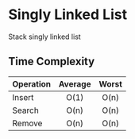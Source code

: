 Singly Linked List
==================

Stack singly linked list

Time Complexity
---------------

| Operation | Average | Worst |
|-----------|:-------:|:-----:|
| Insert    | O(1)    | O(n)  |
| Search    | O(n)    | O(n)  |
| Remove    | O(n)    | O(n)  |
